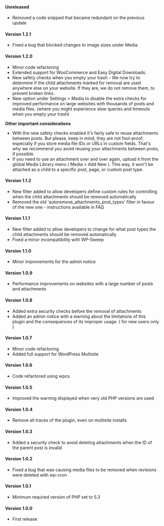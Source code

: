 #### Unreleased
- Removed a code snipped that became redundant on the previous update

#### Version 1.2.1
- Fixed a bug that blocked changes to image sizes under Media

#### Version 1.2.0
- Minor code refactoring
- Extended support for WooCommerce and Easy Digital Downloads.
- New safety checks when you empty your trash - We now try to determine if the child attachments marked for removal are used anywhere else on your website. If they are, we do not remove them, to prevent broken links.
- New option under Settings > Media to disable the extra checks for improved performance on large websites with thousands of posts and media files. (where you might experience slow queries and timeouts when you empty your trash)

**Other important considerations**

- With the new safety checks enabled it's fairly safe to reuse attachments between posts. But please, keep in mind, they are not fool-proof, especially if you store media file IDs or URLs in custom fields. That's why we recommend you avoid reusing your attachments between posts, if possible.
- If you need to use an attachment over and over again, upload it from the global Media Library menu ( Media > Add New ). This way, it won't be attached as a child to a specific post, page, or custom post type.

#### Version 1.1.2
- New filter added to allow developers define custom rules for controlling when the child attachments should be removed automatically
- Removed the old 'autoremove_attachments_post_types' filter in favour of the new one - instructions available in FAQ

#### Version 1.1.1
- New filter added to allow developers to change for what post types the child attachments should be removed automatically
- Fixed a minor incompatibility with WP-Sweep

#### Version 1.1.0
- Minor improvements for the admin notice

#### Version 1.0.9
- Performance improvements on websites with a large number of posts and attachments

#### Version 1.0.8
- Added extra security checks before the removal of attachments
- Added an admin notice with a warning about the limitations of this plugin and the consequences of its improper usage. ( for new users only )

#### Version 1.0.7
- Minor code refactoring
- Added full support for WordPress Multisite

#### Version 1.0.6
- Code refactored using wpcs

#### Version 1.0.5
- Improved the warning displayed when very old PHP versions are used

#### Version 1.0.4
- Remove all traces of the plugin, even on multisite installs

#### Version 1.0.3
- Added a security check to avoid deleting attachments when the ID of the parent post is invalid

#### Version 1.0.2
- Fixed a bug that was causing media files to be removed when revisions were deleted with wp-cron

#### Version 1.0.1
- Minimum required version of PHP set to 5.3

#### Version 1.0.0
- First release
